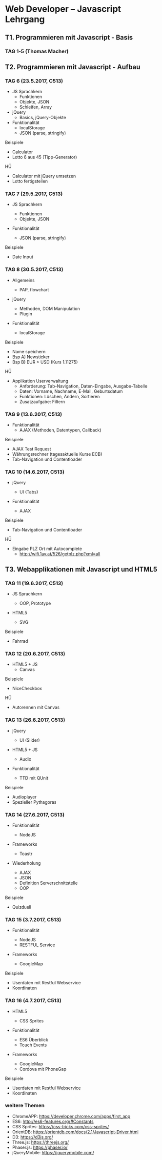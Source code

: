 #  Web Developer – Javascript Lehrgang
## T1. Programmieren mit Javascript - Basis
### TAG 1-5 (Thomas Macher)

## T2. Programmieren mit Javascript - Aufbau
### TAG 6 (23.5.2017, C513)
- JS Sprachkern
  * Funktionen
  * Objekte, JSON
  * Schleifen, Array
- jQuery
  * Basics, jQuery-Objekte  
- Funktionalität
  * localStorage
  * JSON (parse, stringify)

Beispiele
- Calculator
- Lotto 6 aus 45 (Tipp-Generator)

HÜ
- Calculator mit jQuery umsetzen
- Lotto fertigstellen

### TAG 7 (29.5.2017, C513)
- JS Sprachkern
  * Funktionen
  * Objekte, JSON

- Funktionalität
  * JSON (parse, stringify)

Beispiele
- Date Input

### TAG 8 (30.5.2017, C513)
- Allgemeins
  * PAP, flowchart

- jQuery
  * Methoden, DOM Manipulation
  * Plugin

- Funktionalität
  * localStorage

Beispiele
- Name speichern
- Bsp A) Newsticker
- Bsp B) EUR > USD (Kurs 1.11275)

HÜ
- Applikation Userverwaltung
  * Anforderung: Tab-Navigation, Daten-Eingabe, Ausgabe-Tabelle
  * Daten: Vorname, Nachname, E-Mail, Geburtsdatum
  * Funktionen: Löschen, Ändern, Sortieren
  * Zusatzaufgabe: Filtern

### TAG 9 (13.6.2017, C513)
- Funktionalität
  * AJAX (Methoden, Datentypen, Callback)

Beispiele
- AJAX Test Request
- Währungsrechner (tagesaktuelle Kurse ECB)
- Tab-Navigation und Contentloader

### TAG 10 (14.6.2017, C513)
- jQuery
  * UI (Tabs)

- Funktionalität
  * AJAX

Beispiele
- Tab-Navigation und Contentloader

HÜ
- Eingabe PLZ Ort mit Autocomplete
  * http://wifi.1av.at/526/getplz.php?xml=all

## T3. Webapplikationen mit Javascript und HTML5
### TAG 11 (19.6.2017, C513)
- JS Sprachkern
  * OOP, Prototype

- HTML5
  * SVG

Beispiele
  - Fahrrad

### TAG 12 (20.6.2017, C513)
- HTML5 + JS
  * Canvas

Beispiele
  - NiceCheckbox

HÜ
- Autorennen mit Canvas  

### TAG 13 (26.6.2017, C513)
- jQuery
  * UI (Slider)

- HTML5 + JS
  * Audio

- Funktionalität
  * TTD mit QUnit

Beispiele
  - Audioplayer
  - Spezieller Pythagoras

### TAG 14 (27.6.2017, C513)
- Funktionalität
  * NodeJS

- Frameworks
  * Toastr

- Wiederholung
  * AJAX
  * JSON
  * Definition Serverschnittstelle
  * OOP

Beispiele
  - Quizduell

### TAG 15 (3.7.2017, C513)
- Funktionalität
  * NodeJS
  * RESTFUL Service

- Frameworks
  * GoogleMap

Beispiele
  - Userdaten mit Restful Webservice
  - Koordinaten

### TAG 16 (4.7.2017, C513)
- HTML5
  * CSS Sprites

- Funktionalität
  * ES6 Überblick
  * Touch Events

- Frameworks
  * GoogleMap
  * Cordova mit PhoneGap

Beispiele
  - Userdaten mit Restful Webservice
  - Koordinaten

### weitere Themen
- ChromeAPP: https://developer.chrome.com/apps/first_app
- ES6: http://es6-features.org/#Constants
- CSS Sprites: https://css-tricks.com/css-sprites/
- OrientDB: https://orientdb.com/docs/2.1/Javascript-Driver.html
- D3: https://d3js.org/
- Three.js: https://threejs.org/
- Phaser.js: https://phaser.io/
- jQueryMobile: https://jquerymobile.com/
